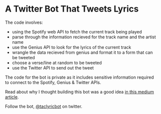 # A Twitter Bot That Tweets Lyrics

The code involves:
* using the Spotify web API to fetch the current track being played
* parse through the information recieved for the track name and the artist name
* use the Genius API to look for the lyrics of the current track
* wrangle the data recieved from genius and format it to a form that can be tweeted
* choose a verse/line at random to be tweeted
* use the Twitter API to send out the tweet

The code for the bot is private as it includes sensitive information required to connect to the Spotify, Genius & Twitter APIs.

Read about why I thought building this bot was a good idea [in this medium article](https://medium.com/@tahsinac/lyrics-are-a-form-of-literature-this-twitter-bot-will-help-you-see-it-a8f19cc1078e).

Follow the bot, [@taclyricbot](https://twitter.com/taclyricbot) on twitter.
